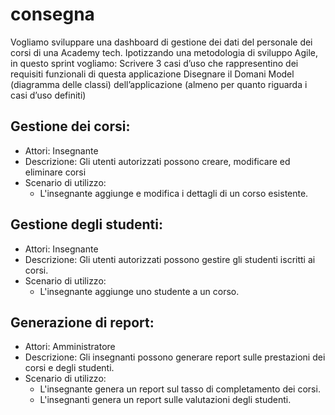# consegna

Vogliamo sviluppare una dashboard di gestione dei dati del personale dei corsi di una Academy tech.
Ipotizzando una metodologia di sviluppo Agile, in questo sprint vogliamo:
Scrivere 3 casi d’uso che rappresentino dei requisiti funzionali di questa applicazione
Disegnare il Domani Model (diagramma delle classi) dell’applicazione (almeno per quanto riguarda i casi d’uso definiti)

## Gestione dei corsi:

 - Attori:  Insegnante
 - Descrizione: Gli utenti autorizzati possono creare, modificare ed eliminare corsi
 - Scenario di utilizzo:
    - L'insegnante aggiunge e modifica i dettagli di un corso esistente.
    
## Gestione degli studenti:

- Attori:  Insegnante
- Descrizione: Gli utenti autorizzati possono gestire gli studenti iscritti ai corsi.
- Scenario di utilizzo:
    - L'insegnante aggiunge uno studente a un corso.

## Generazione di report:

- Attori: Amministratore
- Descrizione: Gli insegnanti possono generare report sulle prestazioni dei corsi e degli studenti.
- Scenario di utilizzo:
    - L'insegnante genera un report sul tasso di completamento dei corsi.
    - L'insegnanti genera un report sulle valutazioni degli studenti.